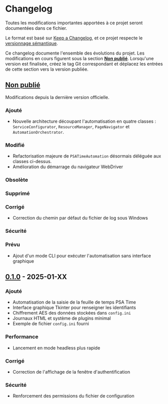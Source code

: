 # Changelog

Toutes les modifications importantes apportées à ce projet seront documentées dans ce fichier.

Le format est basé sur [Keep a Changelog](https://keepachangelog.com/en/1.0.0/),
et ce projet respecte le [versionnage sémantique](https://semver.org/spec/v2.0.0.html).

Ce changelog documente l'ensemble des évolutions du projet. Les modifications en cours
figurent sous la section **[Non publié]**. Lorsqu'une version est finalisée,
créez le tag Git correspondant et déplacez les entrées de cette section vers la
version publiée.

## [Non publié]
Modifications depuis la dernière version officielle.

### Ajouté
- Nouvelle architecture découpant l'automatisation en quatre classes : `ServiceConfigurator`, `ResourceManager`, `PageNavigator` et `AutomationOrchestrator`.

### Modifié
- Refactorisation majeure de `PSATimeAutomation` désormais déléguée aux classes ci-dessus.
- Amélioration du démarrage du navigateur WebDriver

### Obsolète

### Supprimé

### Corrigé
- Correction du chemin par défaut du fichier de log sous Windows

### Sécurité


### Prévu

- Ajout d'un mode CLI pour exécuter l'automatisation sans interface graphique

## [0.1.0] - 2025-01-XX
### Ajouté


- Automatisation de la saisie de la feuille de temps PSA Time
- Interface graphique Tkinter pour renseigner les identifiants
- Chiffrement AES des données stockées dans `config.ini`
- Journaux HTML et système de plugins minimal
- Exemple de fichier `config.ini` fourni

### Performance
- Lancement en mode headless plus rapide

### Corrigé
- Correction de l'affichage de la fenêtre d'authentification

### Sécurité
- Renforcement des permissions du fichier de configuration

[Non publié]: ../../compare/0.1.0...HEAD 
[0.1.0]: ../../releases/tag/0.1.0 

